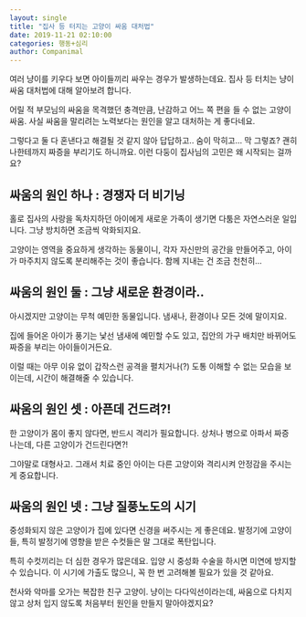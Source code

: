 ```yaml
---
layout: single
title: "집사 등 터지는 고양이 싸움 대처법"
date: 2019-11-21 02:10:00
categories: 행동+심리
author: Companimal
---
```


여러 냥이를 키우다 보면 아이들끼리 싸우는 경우가 발생하는데요. 집사 등 터치는 냥이 싸움 대처법에 대해 알아보려 합니다.

어릴 적 부모님의 싸움을 목격했던 충격만큼, 난감하고 어느 쪽 편을 들 수 없는 고양이 싸움. 사실 싸움을 말리려는 노력보다는 원인을 알고 대처하는 게 좋다네요.

그렇다고 둘 다 혼낸다고 해결될 것 같지 않아 답답하고.. 숨이 막히고… 막 그렇죠? 괜히 나한테까지 짜증을 부리기도 하니까요. 이런 다둥이 집사님의 고민은 왜 시작되는 걸까요?

## 싸움의 원인 하나 : 경쟁자 더 비기닝

홀로 집사의 사랑을 독차지하던 아이에게 새로운 가족이 생기면 다툼은 자연스러운 일입니다. 그냥 방치하면 조금씩 악화되지요.

고양이는 영역을 중요하게 생각하는 동물이니, 각자 자신만의 공간을 만들어주고, 아이가 마주치지 않도록 분리해주는 것이 좋습니다. 함께 지내는 건 조금 천천히…

## 싸움의 원인 둘 : 그냥 새로운 환경이라..

아시겠지만 고양이는 무척 예민한 동물입니다. 냄새나, 환경이나 모든 것에 말이지요.

집에 들어온 아이가 풍기는 낯선 냄새에 예민할 수도 있고, 집안의 가구 배치만 바뀌어도 짜증을 부리는 아이들이거든요.

이럴 때는 아무 이유 없이 갑작스런 공격을 펼치거나(?) 도통 이해할 수 없는 모습을 보이는데, 시간이 해결해줄 수 있습니다.

## 싸움의 원인 셋 : 아픈데 건드려?!

한 고양이가 몸이 좋지 않다면, 반드시 격리가 필요합니다. 상처나 병으로 아파서 짜증 나는데, 다른 고양이가 건드린다면?!

그야말로 대형사고. 그래서 치료 중인 아이는 다른 고양이와 격리시켜 안정감을 주시는 게 중요합니다.

## 싸움의 원인 넷 : 그냥 질풍노도의 시기

중성화되지 않은 고양이가 집에 있다면 신경을 써주시는 게 좋은데요. 발정기에 고양이들, 특히 발정기에 영향을 받은 수컷들은 말 그대로 폭탄입니다.

특히 수컷끼리는 더 심한 경우가 많은데요. 입양 시 중성화 수술을 하시면 미연에 방지할 수 있습니다. 이 시기에 가출도 많으니, 꼭 한 번 고려해볼 필요가 있을 것 같아요.

천사와 악마를 오가는 복잡한 친구 고양이. 냥이는 다다익선이라는데, 싸움으로 다치지 않고 상처 입지 않도록 처음부터 원인을 만들지 말아야겠지요?
